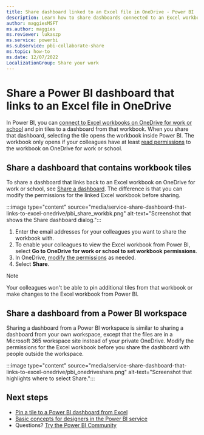 ```yaml
---
title: Share dashboard linked to an Excel file in OneDrive - Power BI
description: Learn how to share dashboards connected to an Excel workbook on OneDrive for work or school, with tiles pinned from that workbook.
author: maggiesMSFT
ms.author: maggies
ms.reviewer: lukaszp
ms.service: powerbi
ms.subservice: pbi-collaborate-share
ms.topic: how-to
ms.date: 12/07/2022
LocalizationGroup: Share your work
---
```

# Share a Power BI dashboard that links to an Excel file in OneDrive

In Power BI, you can [connect to Excel workbooks on OneDrive for work or school](../connect-data/service-excel-workbook-files.md) and pin tiles to a dashboard from that workbook. When you share that dashboard, selecting the tile opens the workbook inside Power BI. The workbook only opens if your colleagues have at least [read permissions](https://support.office.com/article/Share-documents-or-folders-in-Office-365-1fe37332-0f9a-4719-970e-d2578da4941c) to the workbook on OneDrive for work or school.

## Share a dashboard that contains workbook tiles
To share a dashboard that links back to an Excel workbook on OneDrive for work or school, see [Share a dashboard](service-share-dashboards.md). The difference is that you can modify the permissions for the linked Excel workbook before sharing.

  :::image type="content" source="media/service-share-dashboard-that-links-to-excel-onedrive/pbi_share_workbk.png" alt-text="Screenshot that shows the Share dashboard dialog.":::

1. Enter the email addresses for your colleagues you want to share the workbook with.
2. To enable your colleagues to view the Excel workbook from Power BI, select **Go to OneDrive for work or school to set workbook permissions**.
3. In OneDrive, [modify the permissions](https://support.office.com/article/Share-files-and-folders-and-change-permissions-9fcc2f7d-de0c-4cec-93b0-a82024800c07) as needed.
4. Select **Share**.

>[!NOTE]
>Your colleagues won't be able to pin additional tiles from that workbook or make changes to the Excel workbook from Power BI.

## Share a dashboard from a Power BI workspace

Sharing a dashboard from a Power BI workspace is similar to sharing a dashboard from your own workspace, except that the files are in a Microsoft 365 workspace site instead of your private OneDrive. Modify the permissions for the Excel workbook before you share the dashboard with people outside the workspace.

:::image type="content" source="media/service-share-dashboard-that-links-to-excel-onedrive/pbi_onedriveshare.png" alt-text="Screenshot that highlights where to select Share.":::

## Next steps
* [Pin a tile to a Power BI dashboard from Excel](../create-reports/service-dashboard-pin-tile-from-excel.md)
* [Basic concepts for designers in the Power BI service](../fundamentals/service-basic-concepts.md)
* Questions? [Try the Power BI Community](https://community.powerbi.com/)
